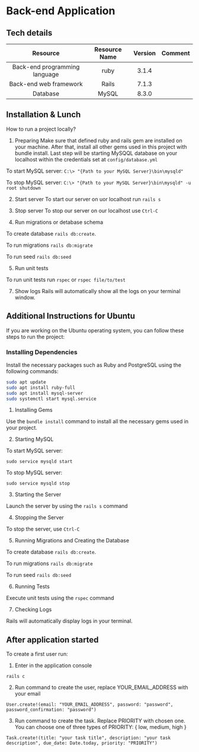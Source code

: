 # Back-end Application
## Tech details

|**Resource**|**Resource Name**|**Version**|**Comment**|
| :-: | :-: | :-: | :-: |
|Back-end programming language|ruby|3.1.4||
|Back-end web framework|Rails|7.1.3||
|Database|MySQL|8.3.0||

## Installation & Lunch

How to run a project locally?

1. Preparing
Make sure that defined ruby and rails gem are installed on your machine. After that, install all other gems used in this project with bundle install. Last step will be starting MySQQL database on your localhost within the credentials set at `config/database.yml`

To start MySQL server: `C:\> "{Path to your MySQL Server}\bin\mysqld"`

To stop MySQL server: `C:\> "{Path to your MySQL Server}\bin\mysqld" -u root shutdown`

2. Start server
To start our server on uor localhost run `rails s`

3. Stop server
To stop our server on our localhost use `Ctrl-C`

4. Run migrations or detabase schema

To create database `rails db:create`. 

To run migrations `rails db:migrate`

To run seed `rails db:seed`

5. Run unit tests

To run unit tests run `rspec` or `rspec file/to/test`

7. Show logs
Rails will automatically show all the logs on your terminal window.

## Additional Instructions for Ubuntu

If you are working on the Ubuntu operating system, you can follow these steps to run the project:

### Installing Dependencies
Install the necessary packages such as Ruby and PostgreSQL using the following commands:

```bash
sudo apt update
sudo apt install ruby-full
sudo apt install mysql-server
sudo systemctl start mysql.service
```
1. Installing Gems

Use the `bundle install` command to install all the necessary gems used in your project.

2. Starting MySQL

To start MySQL server:

`sudo service mysqld start`

To stop MySQL server:

`sudo service mysqld stop`

3. Starting the Server

Launch the server by using the `rails s` command

4. Stopping the Server

To stop the server, use `Ctrl-C`

5. Running Migrations and Creating the Database

To create database `rails db:create`. 

To run migrations `rails db:migrate`

To run seed `rails db:seed`

6. Running Tests

Execute unit tests using the `rspec` command

7. Checking Logs

Rails will automatically display logs in your terminal.

## After application started

To create a first user run:

1. Enter in the application console

```
rails c
```

2. Run command to create the user, replace YOUR_EMAIL_ADDRESS with your email

```
User.create!(email: "YOUR_EMAIL_ADDRESS", password: "password", password_confirmation: "password")
```

3. Run command to create the task. Replace PRIORITY with chosen one. You can choose one of three types of PRIORITY: { low, medium, high }

```
Task.create!(title: "your task title", description: "your task description", due_date: Date.today, priority: "PRIORITY")
```